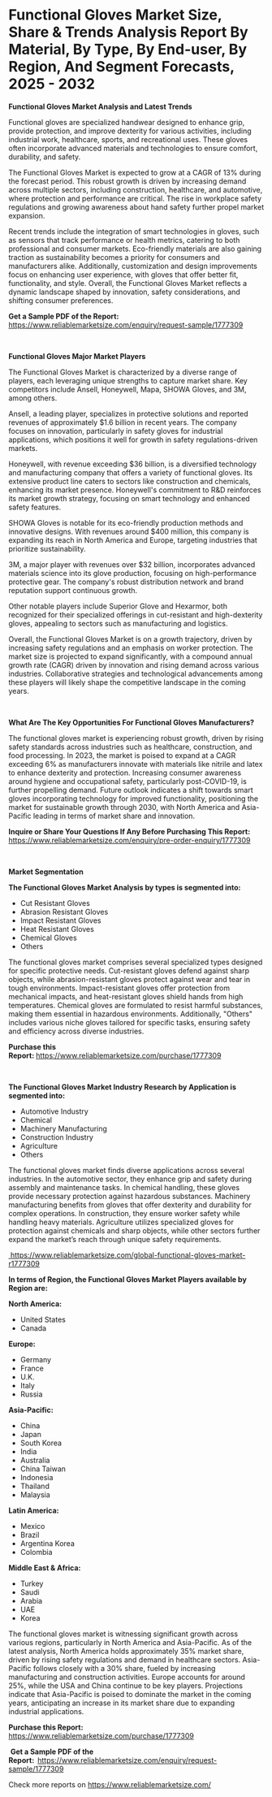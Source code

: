 <p><h1>Functional Gloves Market Size, Share & Trends Analysis Report By Material, By Type, By End-user, By Region, And Segment Forecasts, 2025 - 2032</h1></p><p><strong>Functional Gloves Market Analysis and Latest Trends</strong></p>
<p><p>Functional gloves are specialized handwear designed to enhance grip, provide protection, and improve dexterity for various activities, including industrial work, healthcare, sports, and recreational uses. These gloves often incorporate advanced materials and technologies to ensure comfort, durability, and safety. </p><p>The Functional Gloves Market is expected to grow at a CAGR of 13% during the forecast period. This robust growth is driven by increasing demand across multiple sectors, including construction, healthcare, and automotive, where protection and performance are critical. The rise in workplace safety regulations and growing awareness about hand safety further propel market expansion.</p><p>Recent trends include the integration of smart technologies in gloves, such as sensors that track performance or health metrics, catering to both professional and consumer markets. Eco-friendly materials are also gaining traction as sustainability becomes a priority for consumers and manufacturers alike. Additionally, customization and design improvements focus on enhancing user experience, with gloves that offer better fit, functionality, and style. Overall, the Functional Gloves Market reflects a dynamic landscape shaped by innovation, safety considerations, and shifting consumer preferences.</p></p>
<p><strong>Get a Sample PDF of the Report:&nbsp;</strong> <a href="https://www.reliablemarketsize.com/enquiry/request-sample/1777309?utm_campaign=1103&utm_medium=2&utm_source=Github&utm_content=ia&utm_term=07022025&utm_id=functional-gloves">https://www.reliablemarketsize.com/enquiry/request-sample/1777309</a></p>
<p>&nbsp;</p>
<p><strong>Functional Gloves Major Market Players</strong></p>
<p><p>The Functional Gloves Market is characterized by a diverse range of players, each leveraging unique strengths to capture market share. Key competitors include Ansell, Honeywell, Mapa, SHOWA Gloves, and 3M, among others.</p><p>Ansell, a leading player, specializes in protective solutions and reported revenues of approximately $1.6 billion in recent years. The company focuses on innovation, particularly in safety gloves for industrial applications, which positions it well for growth in safety regulations-driven markets.</p><p>Honeywell, with revenue exceeding $36 billion, is a diversified technology and manufacturing company that offers a variety of functional gloves. Its extensive product line caters to sectors like construction and chemicals, enhancing its market presence. Honeywell's commitment to R&D reinforces its market growth strategy, focusing on smart technology and enhanced safety features.</p><p>SHOWA Gloves is notable for its eco-friendly production methods and innovative designs. With revenues around $400 million, this company is expanding its reach in North America and Europe, targeting industries that prioritize sustainability.</p><p>3M, a major player with revenues over $32 billion, incorporates advanced materials science into its glove production, focusing on high-performance protective gear. The company's robust distribution network and brand reputation support continuous growth.</p><p>Other notable players include Superior Glove and Hexarmor, both recognized for their specialized offerings in cut-resistant and high-dexterity gloves, appealing to sectors such as manufacturing and logistics.</p><p>Overall, the Functional Gloves Market is on a growth trajectory, driven by increasing safety regulations and an emphasis on worker protection. The market size is projected to expand significantly, with a compound annual growth rate (CAGR) driven by innovation and rising demand across various industries. Collaborative strategies and technological advancements among these players will likely shape the competitive landscape in the coming years.</p></p>
<p>&nbsp;</p>
<p><strong>What Are The Key Opportunities For Functional Gloves Manufacturers?</strong></p>
<p><p>The functional gloves market is experiencing robust growth, driven by rising safety standards across industries such as healthcare, construction, and food processing. In 2023, the market is poised to expand at a CAGR exceeding 6% as manufacturers innovate with materials like nitrile and latex to enhance dexterity and protection. Increasing consumer awareness around hygiene and occupational safety, particularly post-COVID-19, is further propelling demand. Future outlook indicates a shift towards smart gloves incorporating technology for improved functionality, positioning the market for sustainable growth through 2030, with North America and Asia-Pacific leading in terms of market share and innovation.</p></p>
<p><strong>Inquire or Share Your Questions If Any Before Purchasing This Report:</strong> <a href="https://www.reliablemarketsize.com/enquiry/pre-order-enquiry/1777309?utm_campaign=1103&utm_medium=2&utm_source=Github&utm_content=ia&utm_term=07022025&utm_id=functional-gloves">https://www.reliablemarketsize.com/enquiry/pre-order-enquiry/1777309</a></p>
<p>&nbsp;</p>
<p><strong>Market Segmentation</strong></p>
<p><strong>The Functional Gloves Market Analysis by types is segmented into:</strong></p>
<p><ul><li>Cut Resistant Gloves</li><li>Abrasion Resistant Gloves</li><li>Impact Resistant Gloves</li><li>Heat Resistant Gloves</li><li>Chemical Gloves</li><li>Others</li></ul></p>
<p><p>The functional gloves market comprises several specialized types designed for specific protective needs. Cut-resistant gloves defend against sharp objects, while abrasion-resistant gloves protect against wear and tear in tough environments. Impact-resistant gloves offer protection from mechanical impacts, and heat-resistant gloves shield hands from high temperatures. Chemical gloves are formulated to resist harmful substances, making them essential in hazardous environments. Additionally, "Others" includes various niche gloves tailored for specific tasks, ensuring safety and efficiency across diverse industries.</p></p>
<p><strong>Purchase this Report:&nbsp;</strong><a href="https://www.reliablemarketsize.com/purchase/1777309?utm_campaign=1103&utm_medium=2&utm_source=Github&utm_content=ia&utm_term=07022025&utm_id=functional-gloves">https://www.reliablemarketsize.com/purchase/1777309</a></p>
<p>&nbsp;</p>
<p><strong>The Functional Gloves Market Industry Research by Application is segmented into:</strong></p>
<p><ul><li>Automotive Industry</li><li>Chemical</li><li>Machinery Manufacturing</li><li>Construction Industry</li><li>Agriculture</li><li>Others</li></ul></p>
<p><p>The functional gloves market finds diverse applications across several industries. In the automotive sector, they enhance grip and safety during assembly and maintenance tasks. In chemical handling, these gloves provide necessary protection against hazardous substances. Machinery manufacturing benefits from gloves that offer dexterity and durability for complex operations. In construction, they ensure worker safety while handling heavy materials. Agriculture utilizes specialized gloves for protection against chemicals and sharp objects, while other sectors further expand the market’s reach through unique safety requirements.</p></p>
<p><a href="https://www.reliablemarketsize.com/global-functional-gloves-market-r1777309?utm_campaign=1103&utm_medium=2&utm_source=Github&utm_content=ia&utm_term=07022025&utm_id=functional-gloves">&nbsp;https://www.reliablemarketsize.com/global-functional-gloves-market-r1777309</a></p>
<p><strong>In terms of Region, the Functional Gloves Market Players available by Region are:</strong></p>
<p>
    <p> <strong> North America: </strong>
        <ul>
            <li>United States</li>
            <li>Canada</li>
        </ul>
        </p> 
    <p> <strong> Europe: </strong>
        <ul>
            <li>Germany</li>
            <li>France</li>
            <li>U.K.</li>
            <li>Italy</li>
            <li>Russia</li>
        </ul>
        </p> 
    <p> <strong> Asia-Pacific: </strong>
        <ul>
            <li>China</li>
            <li>Japan</li>
            <li>South Korea</li>
            <li>India</li>
            <li>Australia</li>
            <li>China Taiwan</li>
            <li>Indonesia</li>
            <li>Thailand</li>
            <li>Malaysia</li>
        </ul>
        </p> 
    <p> <strong> Latin America: </strong>
        <ul>
            <li>Mexico</li>
            <li>Brazil</li>
            <li>Argentina Korea</li>
            <li>Colombia</li>
        </ul>
        </p> 
    <p> <strong> Middle East & Africa: </strong>
        <ul>
            <li>Turkey</li>
            <li>Saudi</li>
            <li>Arabia</li>
            <li>UAE</li>
            <li>Korea</li>
        </ul>
    </p>
    </p>
<p><p>The functional gloves market is witnessing significant growth across various regions, particularly in North America and Asia-Pacific. As of the latest analysis, North America holds approximately 35% market share, driven by rising safety regulations and demand in healthcare sectors. Asia-Pacific follows closely with a 30% share, fueled by increasing manufacturing and construction activities. Europe accounts for around 25%, while the USA and China continue to be key players. Projections indicate that Asia-Pacific is poised to dominate the market in the coming years, anticipating an increase in its market share due to expanding industrial applications.</p></p>
<p><strong>Purchase this Report: </strong><a href="https://www.reliablemarketsize.com/purchase/1777309?utm_campaign=1103&utm_medium=2&utm_source=Github&utm_content=ia&utm_term=07022025&utm_id=functional-gloves">https://www.reliablemarketsize.com/purchase/1777309</a></p>
<p>&nbsp;<strong>Get a Sample PDF of the Report:&nbsp;&nbsp;</strong><a href="https://www.reliablemarketsize.com/enquiry/request-sample/1777309?utm_campaign=1103&utm_medium=2&utm_source=Github&utm_content=ia&utm_term=07022025&utm_id=functional-gloves">https://www.reliablemarketsize.com/enquiry/request-sample/1777309</a></p>
<p><strong></strong></p>
<p>Check more reports on <a href="https://www.reliablemarketsize.com/?utm_campaign=1103&utm_medium=2&utm_source=Github&utm_content=ia&utm_term=07022025&utm_id=functional-gloves">https://www.reliablemarketsize.com/</a></p>